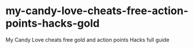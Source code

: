 # my-candy-love-cheats-free-action-points-hacks-gold
My Candy Love cheats free gold and action points Hacks full guide
